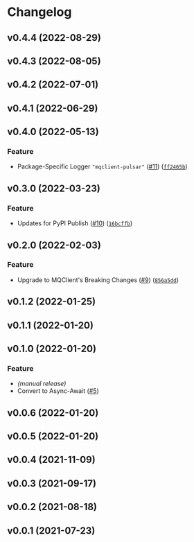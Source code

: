 # Changelog

<!--next-version-placeholder-->

## v0.4.4 (2022-08-29)


## v0.4.3 (2022-08-05)


## v0.4.2 (2022-07-01)


## v0.4.1 (2022-06-29)


## v0.4.0 (2022-05-13)
### Feature
* Package-Specific Logger `"mqclient-pulsar"` ([#11](https://github.com/WIPACrepo/MQClient-Pulsar/issues/11)) ([`ff2465b`](https://github.com/WIPACrepo/MQClient-Pulsar/commit/ff2465b8823a45c344cb6b225944205c72bec899))

## v0.3.0 (2022-03-23)
### Feature
* Updates for PyPI Publish ([#10](https://github.com/WIPACrepo/MQClient-Pulsar/issues/10)) ([`16bcffb`](https://github.com/WIPACrepo/MQClient-Pulsar/commit/16bcffb54705bc46aa471b5ea3c5cfa31114be6b))

## v0.2.0 (2022-02-03)
### Feature
* Upgrade to MQClient's Breaking Changes ([#9](https://github.com/WIPACrepo/MQClient-Pulsar/issues/9)) ([`856a5dd`](https://github.com/WIPACrepo/MQClient-Pulsar/commit/856a5dd6fceeab2dbdd432c08c6aab545f9d9105))

## v0.1.2 (2022-01-25)


## v0.1.1 (2022-01-20)


## v0.1.0 (2022-01-20)
### Feature
* _(manual release)_
* Convert to Async-Await ([#5](https://github.com/WIPACrepo/MQClient-Pulsar/pull/5))

## v0.0.6 (2022-01-20)


## v0.0.5 (2022-01-20)


## v0.0.4 (2021-11-09)


## v0.0.3 (2021-09-17)


## v0.0.2 (2021-08-18)


## v0.0.1 (2021-07-23)

